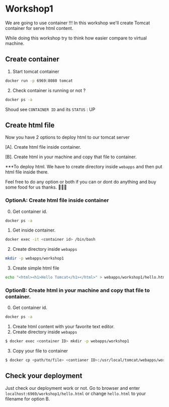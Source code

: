 # Workshop1
We are going to use container !!!
In this workshop we'll create Tomcat container for serve html content.

While doing this workshop try to think how easier compare to virtual machine.

## Create container


1. Start tomcat container
```sh
docker run -p 6969:8080 tomcat
```
2. Check container is running or not ?
```sh
docker ps -a
```
  Shoud see `CONTAINER ID`  and its `STATUS` : UP


## Create html file


  Now you have 2 options to deploy html to our tomcat server

  [A]. Create html file inside container.

  [B]. Create html in your machine and copy that file to container.

  ***To deploy html. We have to create directory inside `webapps` and then put html file inside there.

  Feel free to do any option or both if you can or dont do anything and buy some food for us thanks. :pizza::hamburger::beers:

### OptionA: Create html file inside container
  0. Get container id.
  ```sh
  docker ps -a
  ```
  1. Get inside container.
  ```sh
  docker exec -it <container id> /bin/bash
  ```
  2.   Create directory inside `webapps`
  ```sh
  mkdir -p webapps/workshop1
   ```

  3. Create simple html file
```sh
echo "<html><h1>Hello Tomcat</h1></html>" > webapps/workshop1/hello.html
```

### OptionB: Create html in your machine and copy that file to container.
0. Get container id.
  ```sh
  docker ps -a
  ```
1. Create html content with your favorite text editor.
2. Create directory inside `webapps`
```sh
$ docker exec <container ID> mkdir -p webapps/workshop1
```
3. Copy your file to container
```sh
$ docker cp <path/to/file> <contianer ID>:/usr/local/tomcat/webapps/workshop1
```

## Check your deployment
Just check our deployment work or not. Go to browser and enter `localhost:6969/workshop1/hello.html`
or change `hello.html` to your filename for option B.